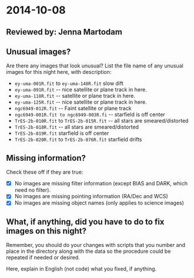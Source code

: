 # 2014-10-08

## Reviewed by: Jenna Martodam

## Unusual images?

Are there any images that look unusual? List the file name of any unusual images for this night here, with description:

+ `ey-uma-001R.fit` to `ey-uma-148R.fit` slow dift
+ `ey-uma-091R.fit` -- nice satellite or plane track in here.
+ `ey-uma-118R.fit` -- satellite or plane track in here.
+ `ey-uma-125R.fit` -- nice satellite or plane track in here.
+ `ngc6949-012R.fit` -- Faint satellite or plane track
+ `ngc6949-001R.fit to ngc6949-003R.fi` -- starfield is off center
+ `TrES-2b-010R.fit` to `TrES-2b-015R.fit` -- all stars are smeared/distorted
+ `TrES-2b-018R.fit` -- all stars are smeared/distorted
+ `TrES-2b-019R.fit` starfield is off center
+ `TrES-2b-020R.fit` to `TrES-2b-076R.fit` starfield drifts

## Missing information?

Check these off if they are true:

- [x] No images are missing filter information (except BIAS and DARK, which need no filter).
- [x] No images are missing pointing information (RA/Dec and WCS)
- [x] No images are missing object names (only applies to science images)

## What, if anything, did you have to do to fix images on this night?

Remember, you should do your changes with scripts that you number and place in the
directory along with the data so the procedure could be repeated if needed or
desired.

Here, explain in English (not code) what you fixed, if anything.
